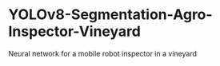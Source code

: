 # YOLOv8-Segmentation-Agro-Inspector-Vineyard
Neural network for a mobile robot inspector in a vineyard
